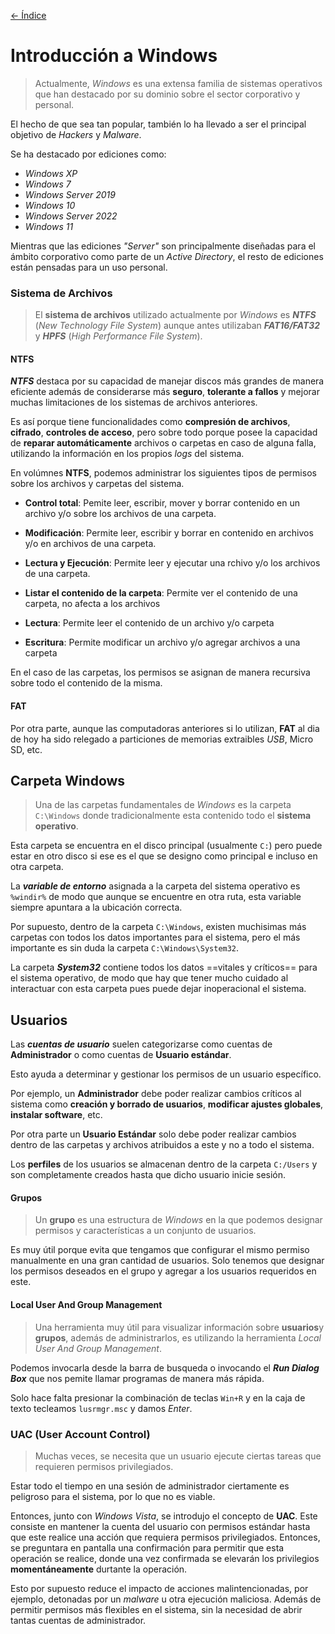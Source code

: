 [<- Índice](SistemasWindows.md)
# Introducción a Windows

> Actualmente, *Windows* es una extensa familia de sistemas operativos que han destacado por su dominio sobre el sector corporativo y personal.

El hecho de que sea tan popular, también lo ha llevado a ser el principal objetivo de *Hackers* y *Malware*.

Se ha destacado por ediciones como:

- *Windows XP*
- *Windows 7*
- *Windows Server 2019*
- *Windows 10*
- *Windows Server 2022*
- *Windows 11*

Mientras que las ediciones *"Server"* son principalmente diseñadas para el ámbito corporativo como parte de un *Active Directory*, el resto de ediciones están pensadas para un uso personal.

### Sistema de Archivos

> El **sistema de archivos** utilizado actualmente por *Windows* es ***NTFS*** (*New Technology File System*) aunque antes utilizaban ***FAT16/FAT32*** y ***HPFS*** (*High Performance File System*).

#### NTFS

***NTFS*** destaca por su capacidad de manejar discos más grandes de manera eficiente además de considerarse más **seguro**, **tolerante a fallos** y mejorar muchas limitaciones de los sistemas de archivos anteriores.

Es así porque tiene funcionalidades como **compresión de archivos**, **cifrado**, **controles de acceso**, pero sobre todo porque posee la capacidad de **reparar automáticamente** archivos o carpetas en caso de alguna falla, utilizando la información en los propios *logs* del sistema.

En volúmnes **NTFS**, podemos administrar los siguientes tipos de permisos sobre los archivos y carpetas del sistema.

- **Control total**: Pemite leer, escribir, mover y borrar contenido en un archivo y/o sobre los archivos de una carpeta.

- **Modificación**: Permite leer, escribir y borrar en contenido en archivos y/o en archivos de una carpeta.

- **Lectura y Ejecución**: Permite leer y ejecutar una rchivo y/o los archivos de una carpeta.

- **Listar el contenido de la carpeta**: Permite ver el contenido de una carpeta, no afecta a los archivos

- **Lectura**: Permite leer el contenido de un archivo y/o carpeta

- **Escritura**: Permite modificar un archivo y/o agregar archivos a una carpeta

En el caso de las carpetas, los permisos se asignan de manera recursiva sobre todo el contenido de la misma.

#### FAT

Por otra parte, aunque las computadoras anteriores si lo utilizan, **FAT** al dia de hoy ha sido relegado a particiones de memorias extraibles *USB*, Micro SD, etc.

## Carpeta Windows

> Una de las carpetas fundamentales de *Windows* es la carpeta `C:\Windows` donde tradicionalmente esta contenido todo el **sistema operativo**. 

Esta carpeta se encuentra en el disco principal (usualmente `C:`) pero puede estar en otro disco si ese es el que se designo como principal e incluso en otra carpeta.

La ***variable de entorno*** asignada a la carpeta del sistema operativo es `%windir%` de modo que aunque se encuentre en otra ruta, esta variable siempre apuntara a la ubicación correcta.

Por supuesto, dentro de la carpeta `C:\Windows`, existen muchisimas más carpetas con todos los datos importantes para el sistema, pero el más importante es sin duda la carpeta `C:\Windows\System32`.

La carpeta ***System32*** contiene todos los datos ==vitales y críticos== para el sistema operativo, de modo que hay que tener mucho cuidado al interactuar con esta carpeta pues puede dejar inoperacional el sistema.

## Usuarios

Las ***cuentas de usuario*** suelen categorizarse como cuentas de **Administrador** o como cuentas de **Usuario estándar**.

Esto ayuda a determinar y gestionar los permisos de un usuario específico.

Por ejemplo, un **Administrador** debe poder realizar cambios críticos al sistema como **creación y borrado de usuarios**, **modificar ajustes globales**, **instalar software**, etc.

Por otra parte un **Usuario Estándar** solo debe poder realizar cambios dentro de las carpetas y archivos atribuidos a este y no a todo el sistema.

Los **perfiles** de los usuarios se almacenan dentro de la carpeta `C:/Users` y son completamente creados hasta que dicho usuario inicie sesión.

#### Grupos

> Un **grupo** es una estructura de *Windows* en la que podemos designar permisos y características a un conjunto de usuarios.

Es muy útil porque evita que tengamos que configurar el mismo permiso manualmente en una gran cantidad de usuarios.
Solo tenemos que designar los permisos deseados en el grupo y agregar a los usuarios requeridos en este.

#### Local User And Group Management

> Una herramienta muy útil para visualizar información sobre **usuarios**y **grupos**, además de administrarlos, es utilizando la herramienta *Local User And Group Management*.

Podemos invocarla desde la barra de busqueda o invocando el ***Run Dialog Box*** que nos pemite llamar programas de manera más rápida.

Solo hace falta presionar la combinación de teclas `Win+R` y en la caja de texto tecleamos `lusrmgr.msc` y damos *Enter*.

### UAC (User Account Control)

> Muchas veces, se necesita que un usuario ejecute ciertas tareas que requieren permisos privilegiados.

Estar todo el tiempo en una sesión de administrador ciertamente es peligroso para el sistema, por lo que no es viable.

Entonces, junto con *Windows Vista*, se introdujo el concepto de **UAC**.
Este consiste en mantener la cuenta del usuario con permisos estándar hasta que este realice una acción que requiera permisos privilegiados.
Entonces, se preguntara en pantalla una confirmación para permitir que esta operación se realice, donde una vez confirmada se elevarán los privilegios **momentáneamente** durtante la operación.

Esto por supuesto reduce el impacto de acciones malintencionadas, por ejemplo, detonadas por un *malware* u otra ejecución maliciosa.
Además de permitir permisos más flexibles en el sistema, sin la necesidad de abrir tantas cuentas de administrador.